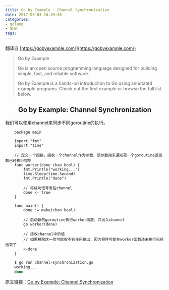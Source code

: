 ```yaml
---
title: Go by Example - Channel Synchronization
date: 2017-08-03 16:39:56
categories:
- golang
- 笔记
tags:
---
```


翻译自 [https://gobyexample.com/](https://gobyexample.com/)

> Go by Example
> 
> Go is an open source programming language designed for building simple, fast, and reliable software.
> 
> Go by Example is a hands-on introduction to Go using annotated example programs. Check out the first example or browse the full list below.

## <center>Go by Example: Channel Synchronization</center>

我们可以使用channel来同步不同goroutine的执行。

```golang
    package main

    import "fmt"
    import "time"

    // 定义一个函数，接收一个channel作为参数，该参数用来通知另一个goroutine该函数已经执行完毕
    func worker(done chan bool) {
        fmt.Println("working...")
        time.Sleep(time.Second)
        fmt.Println("done")

        // 将成功信号发往channel
        done <- true
    }

    func main() {
        done := make(chan bool)
        
        // 启动新的goroutine执行worker函数，并出入channel
        go worker(done)

        // 接收channel中的值
        // 如果移除这一句可能收不到任何输出，因为程序可能在worker函数还未执行已经结束了
        <-done
    }
```

```bash
    $ go run channel-synchronization.go      
    working...
    done
```


原文链接：[Go by Example: Channel Synchronization](https://gobyexample.com/channel-synchronization)












